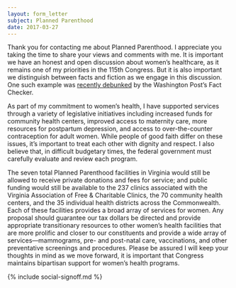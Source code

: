 ```yaml
---
layout: form_letter
subject: Planned Parenthood
date: 2017-03-27
---
```


Thank you for contacting me about Planned Parenthood.  I appreciate you taking the time to share your views and comments with me.  It is important we have an honest and open discussion about women’s healthcare, as it remains one of my priorities in the 115th Congress.  But it is also important we distinguish between facts and fiction as we engage in this discussion.  One such example was [recently debunked](https://www.washingtonpost.com/news/fact-checker/wp/2017/03/09/schumers-claim-that-millions-of-women-turn-to-planned-parenthood-for-mammograms/) by the Washington Post’s Fact Checker.

As part of my commitment to women’s health, I have supported services through a variety of legislative initiatives including increased funds for community health centers, improved access to maternity care, more resources for postpartum depression, and access to over-the-counter contraception for adult women.  While people of good faith differ on these issues, it’s important to treat each other with dignity and respect.  I also believe that, in difficult budgetary times, the federal government must carefully evaluate and review each program.

The seven total Planned Parenthood facilities in Virginia would still be allowed to receive private donations and fees for service; and public funding would still be available to the 237 clinics associated with the Virginia Association of Free & Charitable Clinics, the 70 community health centers, and the 35 individual health districts across the Commonwealth.  Each of these facilities provides a broad array of services for women.  Any proposal should guarantee our tax dollars be directed and provide appropriate transitionary resources to other women’s health facilities that are more prolific and closer to our constituents and provide a wide array of services—mammograms, pre- and post-natal care, vaccinations, and other preventative screenings and procedures.  Please be assured I will keep your thoughts in mind as we move forward, it is important that Congress maintains bipartisan support for women’s health programs.

{% include social-signoff.md %}
